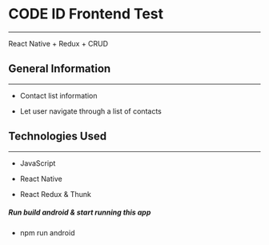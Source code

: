 <h1>CODE ID Frontend Test</h1>
<hr><p>React Native + Redux + CRUD</p><h2>General Information</h2>
<hr><ul>
<li>Contact list information</li>
</ul><ul>
<li>Let user navigate through a list of contacts</li>
</ul><h2>Technologies Used</h2>
<hr><ul>
<li>JavaScript</li>
</ul><ul>
<li>React Native</li>
</ul><ul>
<li>React Redux & Thunk</li>
</ul><h5>Run build android & start running this app</h5><ul>
<li>npm run android</li>
</ul>
